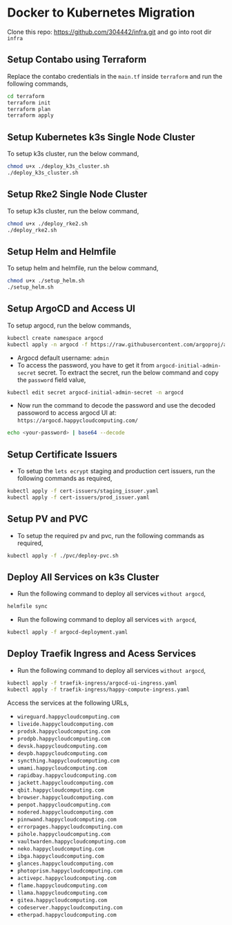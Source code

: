 # Docker to Kubernetes Migration
Clone this repo: https://github.com/304442/infra.git and go into root dir `infra`

## Setup Contabo using Terraform

Replace the contabo credentials in the `main.tf` inside `terraform` and run the following commands,

```bash
cd terraform
terraform init
terraform plan
terraform apply
```

## Setup Kubernetes k3s Single Node Cluster

To setup k3s cluster, run the below command,
```bash
chmod u+x ./deploy_k3s_cluster.sh
./deploy_k3s_cluster.sh
```

## Setup Rke2 Single Node Cluster

To setup k3s cluster, run the below command,
```bash
chmod u+x ./deploy_rke2.sh
./deploy_rke2.sh
```

## Setup Helm and Helmfile

To setup helm and helmfile, run the below command,
```bash
chmod u+x ./setup_helm.sh
./setup_helm.sh
```

## Setup ArgoCD and Access UI

To setup argocd, run the below commands,
```bash
kubectl create namespace argocd
kubectl apply -n argocd -f https://raw.githubusercontent.com/argoproj/argo-cd/stable/manifests/install.yaml
```

- Argocd default username: `admin`
- To access the password, you have to get it from `argocd-initial-admin-secret` secret. To extract the secret, run the below command and copy the `password` field value,

```bash
kubectl edit secret argocd-initial-admin-secret -n argocd
```
- Now run the command to decode the password and use the decoded passoword to access argocd UI at: `https://argocd.happycloudcomputing.com/`
```bash
echo <your-password> | base64 --decode
```

## Setup Certificate Issuers

- To setup the `lets ecrypt` staging and production cert issuers, run the following commands as required,

```bash
kubectl apply -f cert-issuers/staging_issuer.yaml
kubectl apply -f cert-issuers/prod_issuer.yaml
```

## Setup PV and PVC

- To setup the required pv and pvc, run the following commands as required,

```bash
kubectl apply -f ./pvc/deploy-pvc.sh
```

## Deploy All Services on k3s Cluster

- Run the following command to deploy all services `without argocd`,

```bash
helmfile sync
```

- Run the following command to deploy all services `with argocd`,

```bash
kubectl apply -f argocd-deployment.yaml
```


## Deploy Traefik Ingress and Acess Services
- Run the following command to deploy all services `without argocd`,

```bash
kubectl apply -f traefik-ingress/argocd-ui-ingress.yaml
kubectl apply -f traefik-ingress/happy-compute-ingress.yaml
```

Access the services at the following URLs,

- `wireguard.happycloudcomputing.com`
- `liveide.happycloudcomputing.com`
- `prodsk.happycloudcomputing.com`
- `prodpb.happycloudcomputing.com`
- `devsk.happycloudcomputing.com`
- `devpb.happycloudcomputing.com`
- `syncthing.happycloudcomputing.com`
- `umami.happycloudcomputing.com`
- `rapidbay.happycloudcomputing.com`
- `jackett.happycloudcomputing.com`
- `qbit.happycloudcomputing.com`
- `browser.happycloudcomputing.com`
- `penpot.happycloudcomputing.com`
- `nodered.happycloudcomputing.com`
- `pinnwand.happycloudcomputing.com`
- `errorpages.happycloudcomputing.com`
- `pihole.happycloudcomputing.com`
- `vaultwarden.happycloudcomputing.com`
- `neko.happycloudcomputing.com`
- `ibga.happycloudcomputing.com`
- `glances.happycloudcomputing.com`
- `photoprism.happycloudcomputing.com`
- `activepc.happycloudcomputing.com`
- `flame.happycloudcomputing.com`
- `llama.happycloudcomputing.com`
- `gitea.happycloudcomputing.com`
- `codeserver.happycloudcomputing.com`
- `etherpad.happycloudcomputing.com`
